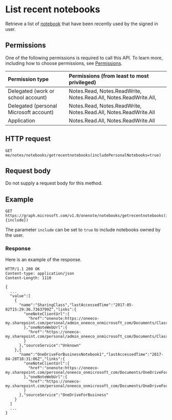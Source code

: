 # List recent notebooks

Retrieve a list of [notebook](../resources/notebook.md) that have been recently used by the signed in user. 

## Permissions
One of the following permissions is required to call this API. To learn more, including how to choose permissions, see [Permissions](../../../concepts/permissions_reference.md).

|Permission type      | Permissions (from least to most privileged)              |
|:--------------------|:---------------------------------------------------------|
|Delegated (work or school account) | Notes.Read, Notes.ReadWrite, Notes.Read.All, Notes.ReadWrite.All,|
|Delegated (personal Microsoft account) | Notes.Read, Notes.ReadWrite, Notes.Read.All, Notes.ReadWrite.All    |
|Application | Notes.Read.All, Notes.ReadWrite.All |

## HTTP request

<!-- { "blockType": "ignored" } -->
```
GET me/notes/notebooks/getrecentnotebooks(includePersonalNotebooks=true)
```

## Request body
Do not supply a request body for this method.

## Example

<!-- { "blockType": "request", "name": "recent_notebooks", "scopes": "notes.read" } -->
```http
GET https://graph.microsoft.com/v1.0/onenote/notebooks/getrecentnotebooks(includePersonalNotebooks={include})
```
The parameter `include` can be set to `true` to include notebooks owned by the user.

### Response
Here is an example of the response.

<!-- {
  "blockType": "response",
  "truncated": true,
  "@odata.type": "microsoft.graph.notebook",
  "isCollection": true
} -->
```http
HTTP/1.1 200 OK
Content-type: application/json
Content-Length: 1110

{
  ...
  "value":[
    {
      "name":"SharingClass","lastAccessedTime":"2017-05-02T15:29:36.7363799Z","links":{
        "oneNoteClientUrl":{
          "href":"onenote:https://oneeco-my.sharepoint.com/personal/admin_oneeco_onmicrosoft_com/Documents/Class%20Notebooks/SharingClass"
        },"oneNoteWebUrl":{
          "href":"https://oneeco-my.sharepoint.com/personal/admin_oneeco_onmicrosoft_com/Documents/Class%20Notebooks/SharingClass"
        }
      },"sourceService":"Unknown"
    },{
      "name":"OneDriveForBusinessNotebook1","lastAccessedTime":"2017-04-28T18:31:06Z","links":{
        "oneNoteClientUrl":{
          "href":"onenote:https://oneeco-my.sharepoint.com/personal/oneeco_onmicrosoft_com/Documents/OneDriveForBusinessNotebook1"
        },"oneNoteWebUrl":{
          "href":"https://oneeco-my.sharepoint.com/personal/oneeco_onmicrosoft_com/Documents/OneDriveForBusinessNotebook1"
        }
      },"sourceService":"OneDriveForBusiness"
    }
  ]
  ...
}
```